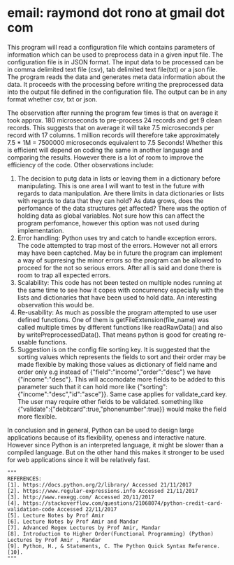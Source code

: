 # email: raymond dot rono at gmail dot com 
This program will read a configuration file which contains parameters of information which can be used to preprocess data in a given input file. The configuration file is in JSON format. The input data to be processed can be in comma delimited text file (csv), tab delimited text file(txt) or a json file. The program reads the data and generates meta data information about the data. It proceeds with the processing before writing the preprocessed data into the output file defined in the configuration file. The output can be in any format whether csv, txt or json.

The observation after running the program few times is that on average it took approx. 180 microseconds to pre-process 24 records and get 9 clean records. This suggests that on average it will take 7.5 microseconds per record with 17 columns. 1 million records will therefore take approximately 7.5 * 1M = 7500000 microseconds equivalent to 7.5 Seconds! Whether this is efficient will depend on coding the same in another language and comparing the results. However there is a lot of room to improve the efficiency of the code. Other observations include:
1. The decision to putg data in lists or leaving them in a dictionary before manipulating. This is one area I will want to test in the future with regards to data manipulation. Are there limits in data dictionaries or lists with regards to data that they can hold? As data grows, does the perfomance of the data structures get affected? There was the option of holding data as global variables. Not sure how this can affect the program perfomance, however this option was not used during implementation.
2. Error handling: Python uses try and catch to handle exception errors. The code attempted to trap most of the errors. However not all errors may have been captched. May be in future the program can implement a way of suprresing the minor errors so the program can be allowed to proceed for the not so serious errors. After all is said and done there is room to trap all expected errors. 
3. Scalability: This code has not been tested on multiple nodes running at the same time to see how it copes with concurrency especially with the lists and dictionaries that have been used to hold data. An interesting observation this would be.
4. Re-usability: As much as possible the program attempted to use user defined functions. One of them is getFileExtension(file_name)
was called multiple times by different functions like readRawData() and also by writePreprocessedData(). That means python is good for creating re-usable functions.
5. Suggestion is on the config file sorting key. It is suggested that the sorting values which represents the fields to sort and their order may be made flexible by making those values as dictionary of field name and order only e.g instead of {"field":"income","order":"desc"} we have {"income":"desc"}. This will accomodate more fields to be added to this parameter such that it can hold more like  {"sorting":{"income":"desc","id":"asce"}}. Same case applies for validate_card key. The user may require other fields to be validated. something like {"validate":{"debitcard":true,"phonenumber":true}} would make the field more flexible.

In conclusion and in general,  Python can be used to design large applications because of its flexibility, openess and interactive nature. However since Python is an interpreted language, it might be slower than a compiled language. But on the other hand this makes it stronger to be used for web applications since it will be relatively fast.


    """
    REFERENCES:
    [1]. https://docs.python.org/2/library/ Accessed 21/11/2017
    [2]. https://www.regular-expressions.info Accessed 21/11/2017
    [3]. http://www.rexegg.com/ Accessed 20/11/2017
    [4]. https://stackoverflow.com/questions/21068074/python-credit-card-validation-code Accessed 22/11/2017
    [5]. Lecture Notes by Prof Amir 
    [6]. Lecture Notes by Prof Amir and Mandar
    [7]. Advanced Regex Lectures by Prof Amir, Mandar 
    [8]. Introduction to Higher Order(Functional Programming) (Python) Lectures by Prof Amir , Mandar 
    [9]. Python, H., & Statements, C. The Python Quick Syntax Reference.
    [10]. 
    """
